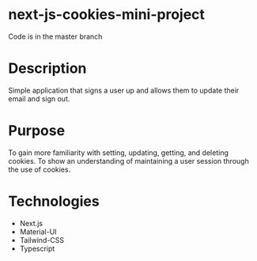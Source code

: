# next-js-cookies-mini-project
Code is in the master branch

# Description
Simple application that signs a user up and allows them to update their email and sign out. 
# Purpose
To gain more familiarity with setting, updating, getting, and deleting cookies. To show an understanding of maintaining a user session through the use of cookies.
# Technologies
* Next.js
* Material-UI
* Tailwind-CSS
* Typescript
